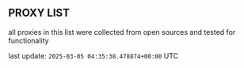 ## PROXY LIST

all proxies in this list were collected from open sources and tested for functionality

last update: `2025-03-05 04:35:38.478874+00:00` UTC